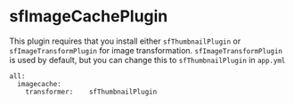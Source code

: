 sfImageCachePlugin
===================

This plugin requires that you install either `sfThumbnailPlugin` or `sfImageTransformPlugin` for image transformation. 
`sfImageTransformPlugin` is used by default, but you can change this to `sfThumbnailPlugin` in `app.yml`

    all:
      imagecache:
        transformer:    sfThumbnailPlugin
        




